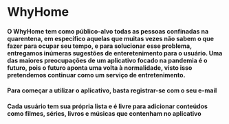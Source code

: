 # WhyHome
<h4>O WhyHome tem como público-alvo todas as pessoas confinadas na quarentena, em específico aquelas que muitas vezes não sabem o que fazer para ocupar seu tempo, e para solucionar esse problema, entregamos inúmeras sugestões de enteretenimento para o usuário. 
    Uma das maiores preocupações de um aplicativo focado na pandemia é o futuro, pois o futuro aponta uma volta à normalidade, visto isso pretendemos continuar como um serviço de entretenimento.<h4>
    
    
<h4>Para começar a utilizar o aplicativo, basta registrar-se com o seu e-mail<h4>
<h4> Cada usuário tem sua própria lista e é livre para adicionar conteúdos como filmes, séries, livros e músicas que contenham no aplicativo<h4>
